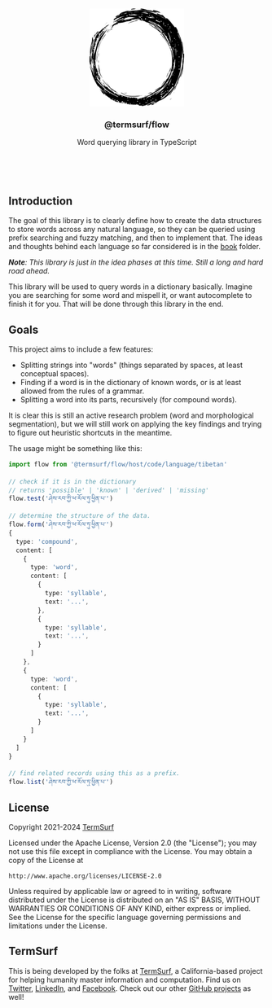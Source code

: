 <br/>
<br/>
<br/>
<br/>
<br/>
<br/>
<br/>

<p align='center'>
  <img src='https://github.com/termsurf/flow.js/blob/make/view/flow.svg?raw=true' height='192'>
</p>

<h3 align='center'>@termsurf/flow</h3>
<p align='center'>
  Word querying library in TypeScript
</p>

<br/>
<br/>
<br/>

## Introduction

The goal of this library is to clearly define how to create the data
structures to store words across any natural language, so they can be
queried using prefix searching and fuzzy matching, and then to implement
that. The ideas and thoughts behind each language so far considered is
in the [book](https://github.com/termsurf/flow.js/tree/make/book)
folder.

_**Note**: This library is just in the idea phases at this time. Still a
long and hard road ahead._

This library will be used to query words in a dictionary basically.
Imagine you are searching for some word and mispell it, or want
autocomplete to finish it for you. That will be done through this
library in the end.

## Goals

This project aims to include a few features:

- Splitting strings into "words" (things separated by spaces, at least
  conceptual spaces).
- Finding if a word is in the dictionary of known words, or is at least
  allowed from the rules of a grammar.
- Splitting a word into its parts, recursively (for compound words).

It is clear this is still an active research problem (word and
morphological segmentation), but we will still work on applying the key
findings and trying to figure out heuristic shortcuts in the meantime.

The usage might be something like this:

```ts
import flow from '@termsurf/flow/host/code/language/tibetan'

// check if it is in the dictionary
// returns 'possible' | 'known' | 'derived' | 'missing'
flow.test('ཤེས་རབ་ཀྱི་ཕ་རོལ་ཏུ་ཕྱིན་པ་')

// determine the structure of the data.
flow.form('ཤེས་རབ་ཀྱི་ཕ་རོལ་ཏུ་ཕྱིན་པ་')
{
  type: 'compound',
  content: [
    {
      type: 'word',
      content: [
        {
          type: 'syllable',
          text: '...',
        },
        {
          type: 'syllable',
          text: '...',
        }
      ]
    },
    {
      type: 'word',
      content: [
        {
          type: 'syllable',
          text: '...',
        }
      ]
    }
  ]
}

// find related records using this as a prefix.
flow.list('ཤེས་རབ་ཀྱི་ཕ་རོལ་ཏུ་ཕྱིན་པ་')
```

## License

Copyright 2021-2024 <a href='https://term.surf'>TermSurf</a>

Licensed under the Apache License, Version 2.0 (the "License"); you may
not use this file except in compliance with the License. You may obtain
a copy of the License at

    http://www.apache.org/licenses/LICENSE-2.0

Unless required by applicable law or agreed to in writing, software
distributed under the License is distributed on an "AS IS" BASIS,
WITHOUT WARRANTIES OR CONDITIONS OF ANY KIND, either express or implied.
See the License for the specific language governing permissions and
limitations under the License.

## TermSurf

This is being developed by the folks at [TermSurf](https://term.surf), a
California-based project for helping humanity master information and
computation. Find us on [Twitter](https://twitter.com/termsurf),
[LinkedIn](https://www.linkedin.com/company/termsurf), and
[Facebook](https://www.facebook.com/termsurf). Check out our other
[GitHub projects](https://github.com/termsurf) as well!
